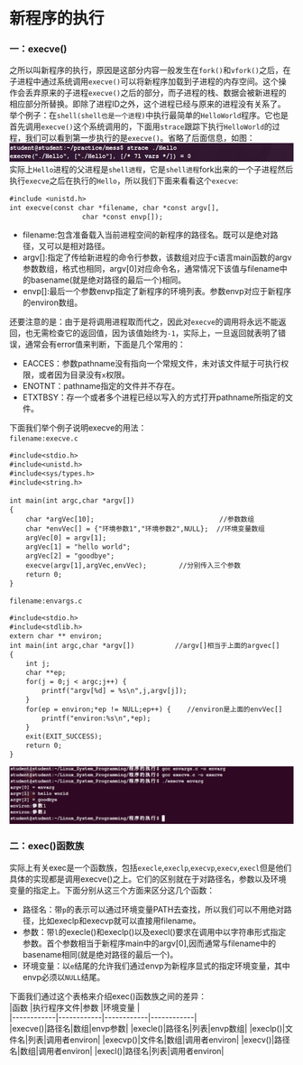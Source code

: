 # 新程序的执行  
### 一：execve()
之所以叫新程序的执行，原因是这部分内容一般发生在`fork()`和`vfork()`之后，在子进程中通过系统调用`execve()`可以将新程序加载到子进程的内存空间。这个操作会丢弃原来的子进程`execve()`之后的部分，而子进程的栈、数据会被新进程的相应部分所替换。即除了进程ID之外，这个进程已经与原来的进程没有关系了。  
举个例子：在`shell(shell也是一个进程)`中执行最简单的`HelloWorld`程序。它也是首先调用`execve()`这个系统调用的，下面用`strace`跟踪下执行`HelloWorld`的过程，我们可以看到第一步执行的是`execve()`。省略了后面信息，如图：  
![](images/strace_hello.png)  
实际上`Hello`进程的父进程是`shell进程`，它是`shell进程`fork出来的一个子进程然后执行`execve`之后在执行的`Hello`，所以我们下面来看看这个`execve`:
```
#include <unistd.h>
int execve(const char *filename, char *const argv[],
                  char *const envp[]);
```
- filename:包含准备载入当前进程空间的新程序的路径名。既可以是绝对路径，又可以是相对路径。
- argv[]:指定了传给新进程的命令行参数，该数组对应于c语言main函数的argv参数数组，格式也相同，argv[0]对应命令名，通常情况下该值与filename中的basename(就是绝对路径的最后一个)相同。
- envp[]:最后一个参数envp指定了新程序的环境列表。参数envp对应于新程序的environ数组。  



还要注意的是：由于是将调用进程取而代之，因此对`execve`的调用将永远不能返回，也无需检查它的返回值，因为该值始终为`-1`，实际上，一旦返回就表明了错误，通常会有error值来判断，下面是几个常用的：  
- EACCES：参数pathname没有指向一个常规文件，未对该文件赋于可执行权限，或者因为目录没有`x`权限。
- ENOTNT：pathname指定的文件并不存在。
- ETXTBSY：存一个或者多个进程已经以写入的方式打开pathname所指定的文件。


下面我们举个例子说明execve的用法：  
`filename:execve.c`
```
#include<stdio.h>
#include<unistd.h>
#include<sys/types.h>
#include<string.h>

int main(int argc,char *argv[])
{
    char *argVec[10];                               //参数数组
    char *envVec[] = {"环境参数1","环境参数2",NULL};  //环境变量数组
    argVec[0] = argv[1];
    argVec[1] = "hello world";
    argVec[2] = "goodbye";
    execve(argv[1],argVec,envVec);        //分别传入三个参数
    return 0;
}
```
`filename:envargs.c`
```
#include<stdio.h>
#include<stdlib.h>
extern char ** environ;
int main(int argc,char *argv[])          //argv[]相当于上面的argvec[]
{
    int j;
    char **ep;
    for(j = 0;j < argc;j++) {
        printf("argv[%d] = %s\n",j,argv[j]);
    }
    for(ep = environ;*ep != NULL;ep++) {    //environ是上面的envVec[]
        printf("environ:%s\n",*ep);
    }
    exit(EXIT_SUCCESS);
    return 0;
}
```
![](images/execve.png)  
### 二：exec()函数族  
实际上有关exec是一个函数族，包括`execle`,`execlp`,`execvp`,`execv`,`execl`但是他们具体的实现都是调用execve()之上。它们的区别就在于对路径名，参数以及环境变量的指定上。下面分别从这三个方面来区分这几个函数：
- 路径名：带`p`的表示可以通过环境变量PATH去查找，所以我们可以不用绝对路径，比如execlp和execvp就可以直接用filename。
- 参数：带`l`的execle()和execlp()以及execl()要求在调用中以字符串形式指定参数。首个参数相当于新程序main中的argv[0],因而通常与filename中的basename相同(就是绝对路径的最后一个)。
- 环境变量：以`e`结尾的允许我们通过envp为新程序显式的指定环境变量，其中envp必须以`NULL`结尾。



下面我们通过这个表格来介绍exec()函数族之间的差异：  
|函数        |执行程序文件|参数        |环境变量    |  
|------------|------------|------------|------------|  
|execve()|路径名|数组|envp参数|
|execle()|路径名|列表|envp数组|
|execlp()|文件名|列表|调用者environ|
|execvp()|文件名|数组|调用者environ|
|execv()|路径名|数组|调用者environ|
|execl()|路径名|列表|调用者environ|
























